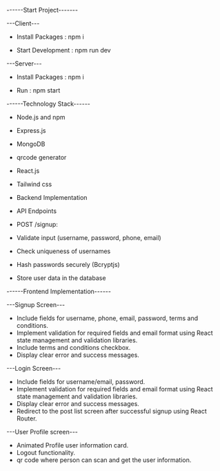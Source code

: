 ------Start Project-------

---Client--- 


- Install Packages : npm i

- Start Development : npm run dev


---Server--- 


- Install Packages : npm i

- Run : npm start



------Technology Stack------


- Node.js and npm

- Express.js

- MongoDB

- qrcode generator

- React.js

- Tailwind css

- Backend Implementation

- API Endpoints

- POST /signup:

- Validate input (username, password, phone, email)

- Check uniqueness of usernames

- Hash passwords securely (Bcryptjs)

- Store user data in the database


------Frontend Implementation------

---Signup Screen---

- Include fields for username, phone, email, password, terms and conditions.
- Implement validation for required fields and email format using React state management and validation libraries.
- Include terms and conditions checkbox.
- Display clear error and success messages.

---Login Screen---

- Include fields for username/email, password.
- Implement validation for required fields and email format using React state management and validation libraries.
- Display clear error and success messages.
- Redirect to the post list screen after successful signup using React Router.

---User Profile screen---

- Animated Profile user information card.
- Logout functionality.
- qr code where person can scan and get the user information. 

